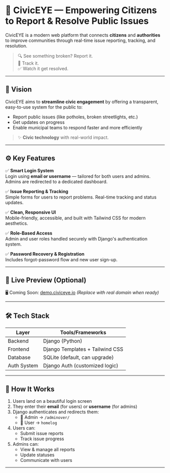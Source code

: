 # 🚨 CivicEYE — Empowering Citizens to Report & Resolve Public Issues

CivicEYE is a modern web platform that connects **citizens** and **authorities** to improve communities through real-time issue reporting, tracking, and resolution.

> 🔍 See something broken? Report it.  
> 📍 Track it.  
> ✅ Watch it get resolved.

---

## 🌟 Vision

CivicEYE aims to **streamline civic engagement** by offering a transparent, easy-to-use system for the public to:
- Report public issues (like potholes, broken streetlights, etc.)
- Get updates on progress
- Enable municipal teams to respond faster and more efficiently

> ✨ **Civic technology** with real-world impact.

---

## ⚙️ Key Features

✅ **Smart Login System**  
Login using **email or username** — tailored for both users and admins.  
Admins are redirected to a dedicated dashboard.

✅ **Issue Reporting & Tracking**  
Simple forms for users to report problems. Real-time tracking and status updates.

✅ **Clean, Responsive UI**  
Mobile-friendly, accessible, and built with Tailwind CSS for modern aesthetics.

✅ **Role-Based Access**  
Admin and user roles handled securely with Django's authentication system.

✅ **Password Recovery & Registration**  
Includes forgot-password flow and new user sign-up.

---

## 🚀 Live Preview (Optional)

🖥️ Coming Soon: [demo.civiceye.io](http://demo.civiceye.io) *(Replace with real domain when ready)*

---

## 🛠️ Tech Stack

| Layer       | Tools/Frameworks               |
|-------------|--------------------------------|
| Backend     | Django (Python)                |
| Frontend    | Django Templates + Tailwind CSS|
| Database    | SQLite (default, can upgrade)  |
| Auth System | Django Auth (customized logic) |

---

## 🧠 How It Works

1. Users land on a beautiful login screen
2. They enter their **email** (for users) or **username** (for admins)
3. Django authenticates and redirects them:
   - 🔐 Admin → `/adminover/`
   - 👤 User → `homelog`
4. Users can:
   - Submit issue reports
   - Track issue progress
5. Admins can:
   - View & manage all reports
   - Update statuses
   - Communicate with users

---